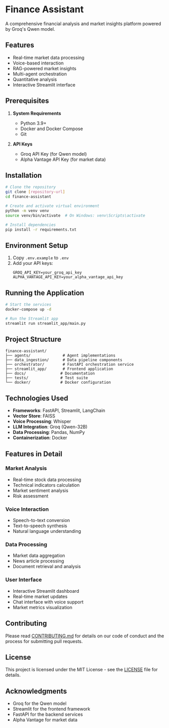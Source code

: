 # Finance Assistant

A comprehensive financial analysis and market insights platform powered by Groq's Qwen model.

## Features

- Real-time market data processing
- Voice-based interaction
- RAG-powered market insights
- Multi-agent orchestration
- Quantitative analysis
- Interactive Streamlit interface

## Prerequisites

1. **System Requirements**
   - Python 3.9+
   - Docker and Docker Compose
   - Git

2. **API Keys**
   - Groq API Key (for Qwen model)
   - Alpha Vantage API Key (for market data)

## Installation

```bash
# Clone the repository
git clone [repository-url]
cd finance-assistant

# Create and activate virtual environment
python -m venv venv
source venv/bin/activate  # On Windows: venv\Scripts\activate

# Install dependencies
pip install -r requirements.txt
```

## Environment Setup

1. Copy `.env.example` to `.env`
2. Add your API keys:
   ```
   GROQ_API_KEY=your_groq_api_key
   ALPHA_VANTAGE_API_KEY=your_alpha_vantage_api_key
   ```

## Running the Application

```bash
# Start the services
docker-compose up -d

# Run the Streamlit app
streamlit run streamlit_app/main.py
```

## Project Structure

```
finance-assistant/
├── agents/              # Agent implementations
├── data_ingestion/      # Data pipeline components
├── orchestrator/        # FastAPI orchestration service
├── streamlit_app/       # Frontend application
├── docs/               # Documentation
├── tests/              # Test suite
└── docker/             # Docker configuration
```

## Technologies Used

- **Frameworks**: FastAPI, Streamlit, LangChain
- **Vector Store**: FAISS
- **Voice Processing**: Whisper
- **LLM Integration**: Groq (Qwen-32B)
- **Data Processing**: Pandas, NumPy
- **Containerization**: Docker

## Features in Detail

### Market Analysis
- Real-time stock data processing
- Technical indicators calculation
- Market sentiment analysis
- Risk assessment

### Voice Interaction
- Speech-to-text conversion
- Text-to-speech synthesis
- Natural language understanding

### Data Processing
- Market data aggregation
- News article processing
- Document retrieval and analysis

### User Interface
- Interactive Streamlit dashboard
- Real-time market updates
- Chat interface with voice support
- Market metrics visualization

## Contributing

Please read [CONTRIBUTING.md](CONTRIBUTING.md) for details on our code of conduct and the process for submitting pull requests.

## License

This project is licensed under the MIT License - see the [LICENSE](LICENSE) file for details.

## Acknowledgments

- Groq for the Qwen model
- Streamlit for the frontend framework
- FastAPI for the backend services
- Alpha Vantage for market data
